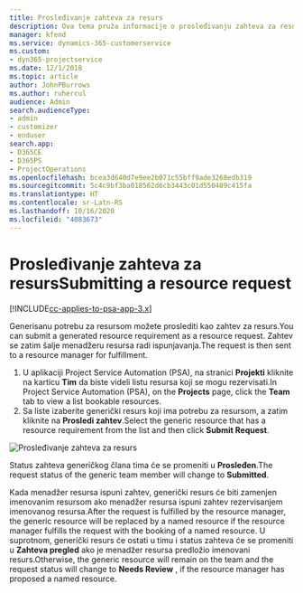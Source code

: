 ```yaml
---
title: Prosleđivanje zahteva za resurs
description: Ova tema pruža informacije o prosleđivanju zahteva za resurs projekta.
manager: kfend
ms.service: dynamics-365-customerservice
ms.custom:
- dyn365-projectservice
ms.date: 12/1/2018
ms.topic: article
author: JohnPBurrows
ms.author: ruhercul
audience: Admin
search.audienceType:
- admin
- customizer
- enduser
search.app:
- D365CE
- D365PS
- ProjectOperations
ms.openlocfilehash: bcea3d640d7e9ee2b071c55bff9ade3268edb319
ms.sourcegitcommit: 5c4c9bf3ba018562d6cb3443c01d550489c415fa
ms.translationtype: HT
ms.contentlocale: sr-Latn-RS
ms.lasthandoff: 10/16/2020
ms.locfileid: "4083673"
---
```

# <a name="submitting-a-resource-request"></a><span data-ttu-id="29445-103">Prosleđivanje zahteva za resurs</span><span class="sxs-lookup"><span data-stu-id="29445-103">Submitting a resource request</span></span>

[!INCLUDE[cc-applies-to-psa-app-3.x](../includes/cc-applies-to-psa-app-3x.md)]

<span data-ttu-id="29445-104">Generisanu potrebu za resursom možete proslediti kao zahtev za resurs.</span><span class="sxs-lookup"><span data-stu-id="29445-104">You can submit a generated resource requirement as a resource request.</span></span> <span data-ttu-id="29445-105">Zahtev se zatim šalje menadžeru resursa radi ispunjavanja.</span><span class="sxs-lookup"><span data-stu-id="29445-105">The request is then sent to a resource manager for fulfillment.</span></span>

1. <span data-ttu-id="29445-106">U aplikaciji Project Service Automation (PSA), na stranici **Projekti** kliknite na karticu **Tim** da biste videli listu resursa koji se mogu rezervisati.</span><span class="sxs-lookup"><span data-stu-id="29445-106">In Project Service Automation (PSA), on the **Projects** page, click the **Team** tab to view a list bookable resources.</span></span> 
2. <span data-ttu-id="29445-107">Sa liste izaberite generički resurs koji ima potrebu za resursom, a zatim kliknite na **Prosledi zahtev**.</span><span class="sxs-lookup"><span data-stu-id="29445-107">Select the generic resource that has a resource requirement from the list and then click **Submit Request**.</span></span>

![Prosleđivanje zahteva za resurs](media/RM-how-to-18.png)

<span data-ttu-id="29445-109">Status zahteva generičkog člana tima će se promeniti u **Prosleđen**.</span><span class="sxs-lookup"><span data-stu-id="29445-109">The request status of the generic team member will change to **Submitted**.</span></span>

<span data-ttu-id="29445-110">Kada menadžer resursa ispuni zahtev, generički resurs će biti zamenjen imenovanim resursom ako menadžer resursa ispuni zahtev rezervisanjem imenovanog resursa.</span><span class="sxs-lookup"><span data-stu-id="29445-110">After the request is fulfilled by the resource manager, the generic resource will be replaced by a named resource if the resource manager fulfills the request with the booking of a named resource.</span></span> <span data-ttu-id="29445-111">U suprotnom, generički resurs će ostati u timu i status zahteva će se promeniti u **Zahteva pregled** ako je menadžer resursa predložio imenovani resurs.</span><span class="sxs-lookup"><span data-stu-id="29445-111">Otherwise, the generic resource will remain on the team and the request status will change to **Needs Review** , if the resource manager has proposed a named resource.</span></span>
